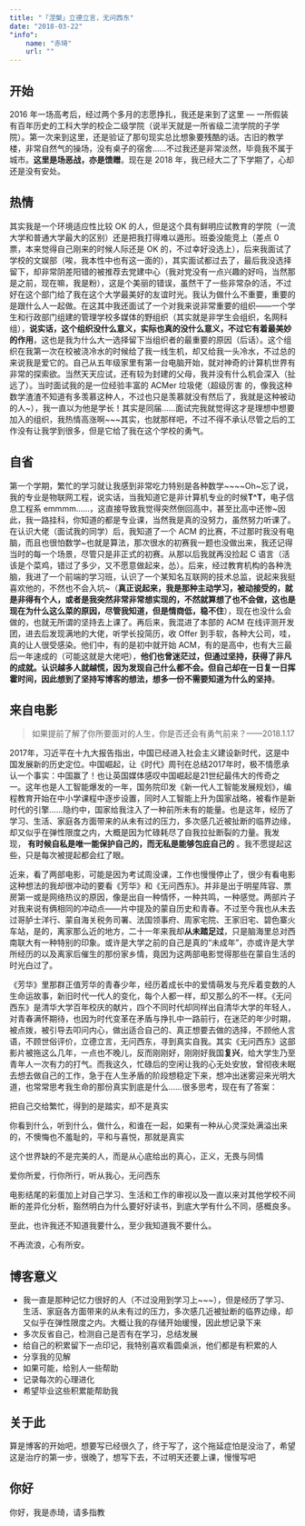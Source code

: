 ```yaml
---
title: "「涅槃」立德立言，无问西东"
date: "2018-03-22"
"info":
    name: "赤琦"
    url: ""
---
```


开始
--

2016 年一场高考后，经过两个多月的志愿挣扎，我还是来到了这里 — 一所假装有百年历史的工科大学的校企二级学院（说半天就是一所省级二流学院的子学院）。第一次来到这里，还是验证了那句现实总比想象要残酷的话。古旧的教学楼，非常自然气的操场，没有桌子的宿舍……不过我还是非常淡然，毕竟我不属于城市。**这里是场恶战，亦是馈赠**。现在是 2018 年，我已经大二了下学期了，心却还是没有安处。

热情
--

其实我是一个环境适应性比较 OK 的人，但是这个具有鲜明应试教育的学院（一流大学和普通大学最大的区别）还是把我打得难以遁形。班委没能竞上（差点 0 票，本来觉得自己刚来的时候人际还是 OK 的，不过幸好没选上），后来我面试了学校的文娱部（唉，我本性中也有这一面的），其实面试都过去了，最后我没选择留下，却非常阴差阳错的被推荐去党建中心（我对党没有一点兴趣的好吗，当然那是之前，现在嘛，我是粉），这是个美丽的错误，虽然干了一些非常杂的活，不过好在这个部门给了我在这个大学最美好的友谊时光。我认为做什么不重要，重要的是跟什么人一起做。在这其中我还面试了一个对我来说非常重要的组织——一个学生和行政部门组建的管理学校多媒体的野组织（其实就是非学生会组织，名网科组），**说实话，这个组织没什么意义，实际也真的没什么意义，不过它有着最美妙的作用**，这也是我为什么大一选择留下当组织者的最重要的原因（后话）。这个组织在我第一次在校被浇冷水的时候给了我一线生机，却又给我一头冷水，不过总的来说我是爱它的。自己从五年级家里有第一台电脑开始，就对神奇的计算机世界有非常的探索欲。当然天天应试，还有较为封建的父母，我并没有什么机会深入（扯远了）。当时面试我的是一位经验丰富的 ACMer 垃圾佬（超级厉害 的，像我这种数学渣渣不知道有多羡慕这种人，不过也只是羡慕就没有然后了，我就是这种被动的人~），我一直以为他是学长！其实是同届……面试完我就觉得这才是理想中想要加入的组织，我热情高涨啊~~~其实，也就那样吧，不过不得不承认尽管之后的工作没有让我学到很多，但是它给了我在这个学校的勇气。

自省
--

第一个学期，繁忙的学习就让我感到非常吃力特别是各种数学~~~~Oh~忘了说，我的专业是物联网工程，说实话，当我知道它是非计算机专业的时候**T^T**，电子信息工程系 emmmm……，这直接导致我觉得突然倒回高中，甚至比高中还惨~因此，我一路挂科，你知道的都是专业课，当然我是真的没努力，虽然努力听课了。在认识大佬（面试我的同学）后，我知道了一个 ACM 的比赛，不过那时我没有电脑，而且也很怕数学~也就是算法，那次很水的初赛我一题也没做出来，我还记得当时的每一个场景，尽管只是非正式的初赛。从那以后我就再没捡起 C 语言（活该是个菜鸡，错过了多少，又不愿意做起来，怂）。后来，经过教育机构的各种洗脑，我进了一个前端的学习班，认识了一个某知名互联网的技术总监，说起来我挺喜欢他的，不然也不会入坑~（**真正说起来，我是那种主动学习，被动接受的，就是非得有个人，或者是我突然非常非常想实现的，不然就算想了也不会做，这也是现在为什么这么菜的原因，尽管我知道，但是情商低，稳不住**），现在也没什么会做的，也就无所谓的坚持去上课了。再后来，我混进了本部的 ACM 在线评测开发团，进去后发现满地的大佬，听学长投简历，收 Offer 到手软，各种大公司，哇，真的让人很受感染。他们中，有的是初中就开始 ACM，有的是高中，也有大三最后一年速成的（可能这就是大佬吧），**他们也曾迷茫过，但通过坚持，获得了非凡的成就。认识越多人就越慌，因为发现自己什么都不会。但自己却在一日复一日挥霍时间，因此想到了坚持写博客的想法，想多一份不需要知道为什么的坚持**。

来自电影
----

> 如果提前了解了你所要面对的人生，你是否还会有勇气前来？——2018.1.17

2017年，习近平在十九大报告指出，中国已经进入社会主义建设新时代，这是中国发展新的历史定位。中国崛起，让《时代》周刊在总结2017年时，极不情愿承认一个事实：中国赢了！也让英国媒体感叹中国崛起是21世纪最伟大的传奇之一。这年也是人工智能爆发的一年，国务院印发《新一代人工智能发展规划》，编程教育开始在中小学课程中逐步设置，同时人工智能上升为国家战略，被看作是新时代的引擎……隐约中，国家给我注入了一种前所未有的能量。也是这年，经历了学习、生活、家庭各方面带来的从未有过的压力，多次感几近被扯断的临界边缘，却又似乎在弹性限度之内，大概是因为忙碌耗尽了自我拉扯断裂的力量。我发现， **有时候自私是唯一能保护自己的，而无私是能够包庇自己的** 。我不愿提起这些，只是每次被提起都会红了眼。

近来，看了两部电影，可能是因为考试周没课，工作也慢慢停止了，很少有看电影这种想法的我却很冲动的要看《芳华》和《无问西东》。并非是出于明星阵容、票房第一或是网络热议的原因，像是出自一种情怀，一种共鸣，一种感觉。两部片子对我来说有俩相同的冲动点——片中提及的蒙自历史和青春。不过至今我也从未去过哥胪士洋行、蒙自海关税务司署、法国领事府、周家宅院、王家旧宅、碧色寨火车站，是的，离家那么近的地方，二十一年来我却**从未踏足过**，只是脑海里总对西南联大有一种特别的印象。或许是大学之前的自己是真的“未成年”，亦或许是大学所经历的以及离家后催生的那份家乡情，竟因为这两部电影觉得那些在蒙自生活的时光白过了。

《芳华》里那群正值芳华的青春少年，经历着成长中的爱情萌发与充斥着变数的人生命运故事，新旧时代一代人的变化，每个人都一样，却又那么的不一样。《无问西东》是清华大学百年校庆的献片，四个不同时代却同样出自清华大学的年轻人，对青春满怀期待，也因为时代变革在矛盾与挣扎中一路前行，在迷茫的年少时期，被点拨，被引导去叩问内心，做出适合自己的、真正想要去做的选择，不顾他人言语，不顾世俗评价，立德立言，无问西东，寻到真实自我。其实《无问西东》这部影片被拖这么几年，一点也不晚儿，反而刚刚好，刚刚好我国**复兴**，给大学生乃至青年人一次有力的打气。而我这久，忙碌后的空闲让我的心无处安放，曾彻夜未眠去想去做自己的工作，急于在人生矛盾的阶段想稳定下来，想冲出迷雾迎来光明大道，也常常思考我生命的那份真实到底是什么……很多思考，现在有了答案：

把自己交给繁忙，得到的是踏实，却不是真实

你看到什么，听到什么，做什么，和谁在一起，如果有一种从心灵深处满溢出来的，不懊悔也不羞耻的，平和与喜悦，那就是真实

这个世界缺的不是完美的人，而是从心底给出的真心，正义，无畏与同情

爱你所爱，行你所行，听从我心，无问西东

电影结尾的彩蛋加上对自己学习、生活和工作的审视以及一直以来对其他学校不间断的差异化分析，豁然明白为什么要好好读书，到底大学有什么不同，感概良多。

至此，也许我还不知道我要什么，至少我知道我不要什么。

不再流浪，心有所安。

博客意义
----

*   我一直是那种记忆力很好的人（不过没用到学习上~~~），但是经历了学习、生活、家庭各方面带来的从未有过的压力，多次感几近被扯断的临界边缘，却又似乎在弹性限度之内。大概让我的存储开始缓慢，因此想记录下来
*   多次反省自己，检测自己是否有在学习，总结发展
*   给自己的积累留下一点印记，我特别喜欢看圆桌派，他们都是有积累的人
*   分享我的见解
*   如果可能，给别人一些帮助
*   记录每次的心理进化
*   希望毕业这些积累能帮助我

关于此
---

算是博客的开始吧，想要写已经很久了，终于写了，这个拖延症怕是没治了，希望这是治疗的第一步，很晚了，想写下去，不过明天还要上课，慢慢写吧

你好
--

你好，我是赤琦，请多指教